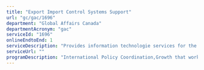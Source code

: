 ```yaml
---
title: "Export Import Control Systems Support"
url: "gc/gac/1696"
department: "Global Affairs Canada"
departmentAcronym: "gac"
serviceId: "1696"
onlineEndtoEnd: 1
serviceDescription: "Provides information technologie services for the The Export Import Control System (EICS) and New Export Controls On-line (NEXCOL), which are mission critical computer systems that support the implementation and management of the Minister’s responsibilities under the Export and Import Permits Act (EIPA)."
serviceUrl: ""
programDescription: "International Policy Coordination,Growth that works for everyone,Trade Policy, Agreements, Negotiations and Disputes,Trade Controls,International Business Development,Europe, Arctic, Middle East and Maghreb Trade,Americas Trade,Asia Pacific Trade,Sub-Saharan Africa Trade,Weapons Threat Reduction,Management and Oversight Services,Financial Management Services,Information Management Services,Information Technology Services,Materiel Management Services"
---
```

